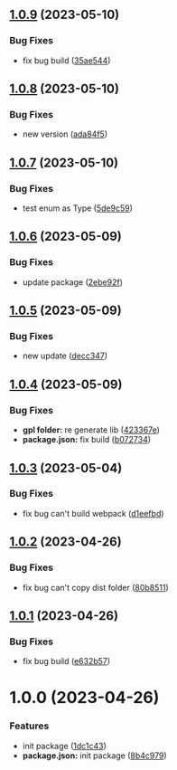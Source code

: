 ## [1.0.9](https://github.com/dnt-team/apollo-typegen/compare/v1.0.8...v1.0.9) (2023-05-10)


### Bug Fixes

* fix bug build ([35ae544](https://github.com/dnt-team/apollo-typegen/commit/35ae544d0d9032cfacc2d4ecb7e4f245bae4ac65))

## [1.0.8](https://github.com/dnt-team/apollo-typegen/compare/v1.0.7...v1.0.8) (2023-05-10)


### Bug Fixes

* new version ([ada84f5](https://github.com/dnt-team/apollo-typegen/commit/ada84f5e8d3e15805ce6010a744b7086428fff4b))

## [1.0.7](https://github.com/dnt-team/apollo-typegen/compare/v1.0.6...v1.0.7) (2023-05-10)


### Bug Fixes

* test enum as Type ([5de9c59](https://github.com/dnt-team/apollo-typegen/commit/5de9c59fbc48639d4420775611985b518effc247))

## [1.0.6](https://github.com/dnt-team/apollo-typegen/compare/v1.0.5...v1.0.6) (2023-05-09)


### Bug Fixes

* update package ([2ebe92f](https://github.com/dnt-team/apollo-typegen/commit/2ebe92f3c8796c9e67e7375469eb45ed93f56df4))

## [1.0.5](https://github.com/dnt-team/apollo-typegen/compare/v1.0.4...v1.0.5) (2023-05-09)


### Bug Fixes

* new update ([decc347](https://github.com/dnt-team/apollo-typegen/commit/decc347a2ba1223ac03a844fc255fb00b4d146fb))

## [1.0.4](https://github.com/dnt-team/apollo-typegen/compare/v1.0.3...v1.0.4) (2023-05-09)


### Bug Fixes

* **gpl folder:** re generate lib ([423367e](https://github.com/dnt-team/apollo-typegen/commit/423367ec15ecb3ee40e89c3005e3099bd54b90d8))
* **package.json:** fix build ([b072734](https://github.com/dnt-team/apollo-typegen/commit/b072734da8c78f844a244421ab6a15fff85c01af))

## [1.0.3](https://github.com/dnt-team/apollo-typegen/compare/v1.0.2...v1.0.3) (2023-05-04)


### Bug Fixes

* fix bug can't build webpack ([d1eefbd](https://github.com/dnt-team/apollo-typegen/commit/d1eefbd0a1f2903b264d6160c31975e68a279dc7))

## [1.0.2](https://github.com/dnt-team/apollo-typegen/compare/v1.0.1...v1.0.2) (2023-04-26)


### Bug Fixes

* fix bug can't copy dist folder ([80b8511](https://github.com/dnt-team/apollo-typegen/commit/80b851118d9dc50cb2a9a652194a199c44630635))

## [1.0.1](https://github.com/dnt-team/apollo-typegen/compare/v1.0.0...v1.0.1) (2023-04-26)


### Bug Fixes

* fix bug build ([e632b57](https://github.com/dnt-team/apollo-typegen/commit/e632b572d5b86511372cb9b2f37810604c3dc1c7))

# 1.0.0 (2023-04-26)


### Features

* init package ([1dc1c43](https://github.com/dnt-team/apollo-typegen/commit/1dc1c4317151e9a363883b38dd41c78f10d5e117))
* **package.json:** init package ([8b4c979](https://github.com/dnt-team/apollo-typegen/commit/8b4c979b2ff30e78014d758d87dda71203783b9e))

